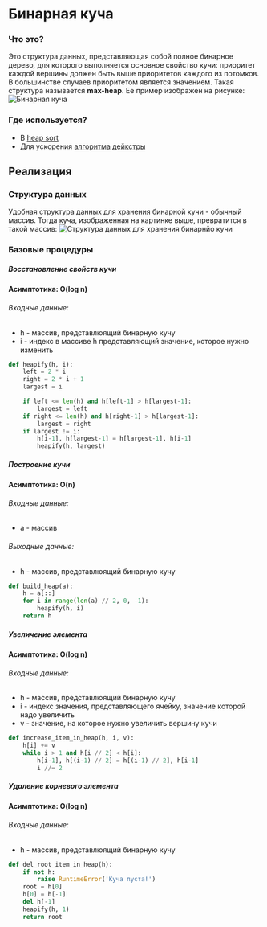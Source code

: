 # Бинарная куча
### Что это?
Это структура данных, представляющая собой полное бинарное дерево, для которого выполняется основное свойство кучи: приоритет каждой вершины должен быть выше приоритетов каждого из потомков. В большинстве случаев приоритетом является значением. Такая структура называется **max-heap**. Ее пример изображен на рисунке:
![Бинарная куча](https://upload.wikimedia.org/wikipedia/commons/thumb/0/07/%D0%A1%D0%BE%D1%80%D1%82%D0%B8%D1%80%D1%83%D1%8E%D1%89%D0%B5%D0%B5_%D0%B4%D0%B5%D1%80%D0%B5%D0%B2%D0%BE.svg/300px-%D0%A1%D0%BE%D1%80%D1%82%D0%B8%D1%80%D1%83%D1%8E%D1%89%D0%B5%D0%B5_%D0%B4%D0%B5%D1%80%D0%B5%D0%B2%D0%BE.svg.png)
### Где используется?
 - В [heap sort](https://ru.wikipedia.org/wiki/%D0%9F%D0%B8%D1%80%D0%B0%D0%BC%D0%B8%D0%B4%D0%B0%D0%BB%D1%8C%D0%BD%D0%B0%D1%8F_%D1%81%D0%BE%D1%80%D1%82%D0%B8%D1%80%D0%BE%D0%B2%D0%BA%D0%B0)
 - Для ускорения [алгоритма дейкстры](https://ru.wikipedia.org/wiki/%D0%90%D0%BB%D0%B3%D0%BE%D1%80%D0%B8%D1%82%D0%BC_%D0%94%D0%B5%D0%B9%D0%BA%D1%81%D1%82%D1%80%D1%8B)
## Реализация
### Структура данных
Удобная структура данных для хранения бинарной кучи - обычный массив.
Тогда куча, изображенная на картинке выше, превратится в такой массив:
![Структура данных для хранения бинарнйо кучи](https://upload.wikimedia.org/wikipedia/commons/thumb/c/ce/%D0%A1%D0%BE%D1%80%D1%82%D0%B8%D1%80%D1%83%D1%8E%D1%89%D0%B5%D0%B5_%D0%B4%D0%B5%D1%80%D0%B5%D0%B2%D0%BE_%D1%80%D0%B0%D0%B7%D0%B2%D0%B5%D1%80%D0%BD%D1%83%D1%82%D0%BE%D0%B5_%D0%B2_%D0%BC%D0%B0%D1%81%D1%81%D0%B8%D0%B2.svg/400px-%D0%A1%D0%BE%D1%80%D1%82%D0%B8%D1%80%D1%83%D1%8E%D1%89%D0%B5%D0%B5_%D0%B4%D0%B5%D1%80%D0%B5%D0%B2%D0%BE_%D1%80%D0%B0%D0%B7%D0%B2%D0%B5%D1%80%D0%BD%D1%83%D1%82%D0%BE%D0%B5_%D0%B2_%D0%BC%D0%B0%D1%81%D1%81%D0%B8%D0%B2.svg.png)
### Базовые процедуры
##### Восстановление свойств кучи
**Асимптотика: O(log n)**
###### Входные данные:
 - h - массив, представлюящий бинарную кучу
 - i - индекс в массиве h представляющий значение, которое нужно изменить
```python
def heapify(h, i):
    left = 2 * i
    right = 2 * i + 1
    largest = i

    if left <= len(h) and h[left-1] > h[largest-1]:
        largest = left
    if right <= len(h) and h[right-1] > h[largest-1]:
        largest = right
    if largest != i:
        h[i-1], h[largest-1] = h[largest-1], h[i-1]
        heapify(h, largest)
```
##### Построение кучи
**Асимптотика: O(n)**
###### Входные данные:
 - a - массив
###### Выходные данные:
 - h - массив, представлюящий бинарную кучу
```python
def build_heap(a):
    h = a[::]
    for i in range(len(a) // 2, 0, -1):
        heapify(h, i)
    return h

```
##### Увеличение элемента
**Асимптотика: O(log n)**
###### Входные данные:
 - h - массив, представлюящий бинарную кучу
 - i - индекс значения, представляющего ячейку, значение которой надо увеличить
 - v - значение, на которое нужно увеличить вершину кучи
```python
def increase_item_in_heap(h, i, v):
    h[i] += v
    while i > 1 and h[i // 2] < h[i]:
        h[i-1], h[(i-1) // 2] = h[(i-1) // 2], h[i-1]
        i //= 2
```
##### Удаление корневого элемента
**Асимптотика: O(log n)**
###### Входные данные:
 - h - массив, представлюящий бинарную кучу
```python
def del_root_item_in_heap(h):
    if not h:
        raise RuntimeError('Куча пуста!')
    root = h[0]
    h[0] = h[-1]
    del h[-1]
    heapify(h, 1)
    return root
```
